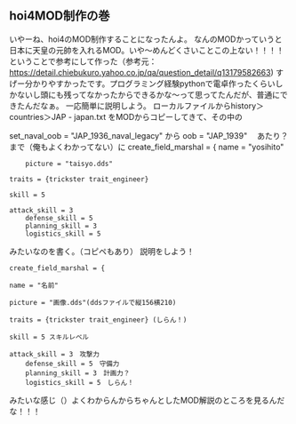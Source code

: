 
## hoi4MOD制作の巻

いやーね、hoi4のMOD制作することになったんよ。
なんのMODかっていうと日本に天皇の元帥を入れるMOD。いや～めんどくさいことこの上ない！！！！
ということで参考にして作った（参考元：https://detail.chiebukuro.yahoo.co.jp/qa/question_detail/q13179582663)
すげー分かりやすかったです。プログラミング経験pythonで電卓作ったくらいしかないし頭にも残ってなかったからできるかな～って思ってたんだが、普通にできたんだなぁ。
一応簡単に説明しよう。
ローカルファイルからhistory＞countries＞JAP - japan.txt をMODからコピーしてきて、その中の

set_naval_oob = "JAP_1936_naval_legacy"
から
oob = "JAP_1939"　
あたり？まで（俺もよくわかってない）に
		create_field_marshal = {
		name = "yosihito"

		picture = "taisyo.dds"

	traits = {trickster trait_engineer}

	skill = 5

	attack_skill = 3
		defense_skill = 5
		planning_skill = 3
		logistics_skill = 5
  みたいなのを書く。（コピペもあり）
  説明をしよう！
  
  	create_field_marshal = {
  
  	name = "名前"

	picture = "画像.dds"(ddsファイルで縦156横210)

	traits = {trickster trait_engineer} (しらん！)

	skill = 5 スキルレベル

	attack_skill = 3　攻撃力
		defense_skill = 5　守備力
		planning_skill = 3　計画力？
		logistics_skill = 5　しらん！
  
  みたいな感じ（）よくわからんからちゃんとしたMOD解説のところを見るんだな！！！
  
